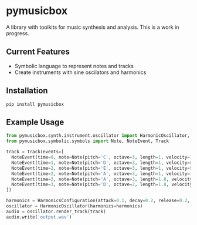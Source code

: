 # pymusicbox

A library with toolkits for music synthesis and analysis. This is a work in progress.

## Current Features

- Symbolic language to represent notes and tracks
- Create instruments with sine oscilators and harmonics

## Installation

```pip install pymusicbox```

## Example Usage

```python
from pymusicbox.synth.instrument.oscillator import HarmonicOscillator, HarmonicsConfiguration
from pymusicbox.symbolic.symbols import Note, NoteEvent, Track

track = Track(events=[
  NoteEvent(time=0, note=Note(pitch='C', octave=3, length=1, velocity=100)),
  NoteEvent(time=1, note=Note(pitch='D', octave=3, length=1, velocity=80)),
  NoteEvent(time=2, note=Note(pitch='E', octave=3, length=1, velocity=90)),
  NoteEvent(time=2, note=Note(pitch='A', octave=3, length=1, velocity=100)),
  NoteEvent(time=3, note=Note(pitch='A', octave=3, length=1.8, velocity=110)),
  NoteEvent(time=3, note=Note(pitch='D', octave=2, length=1.8, velocity=110)),
])

harmonics = HarmonicsConfiguration(attack=0.1, decay=0.2, release=0.2, sustain_factor=0.6)
oscillator = HarmonicOscillator(harmonics=harmonics)
audio = oscillator.render_track(track)
audio.write('output.wav')
```
